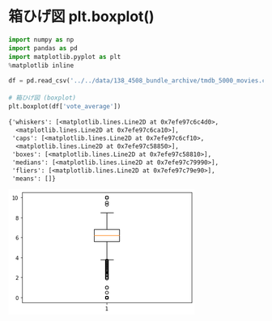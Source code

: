 # 箱ひげ図 plt.boxplot()


```python
import numpy as np
import pandas as pd
import matplotlib.pyplot as plt
%matplotlib inline
```


```python
df = pd.read_csv('../../data/138_4508_bundle_archive/tmdb_5000_movies.csv')

# 箱ひげ図 (boxplot)
plt.boxplot(df['vote_average'])
```




    {'whiskers': [<matplotlib.lines.Line2D at 0x7efe97c6c4d0>,
      <matplotlib.lines.Line2D at 0x7efe97c6ca10>],
     'caps': [<matplotlib.lines.Line2D at 0x7efe97c6cf10>,
      <matplotlib.lines.Line2D at 0x7efe97c58850>],
     'boxes': [<matplotlib.lines.Line2D at 0x7efe97c58810>],
     'medians': [<matplotlib.lines.Line2D at 0x7efe97c79990>],
     'fliers': [<matplotlib.lines.Line2D at 0x7efe97c79e90>],
     'means': []}




![png](output_2_1.png)



